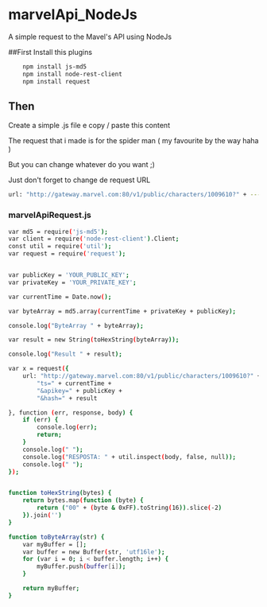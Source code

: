 # marvelApi_NodeJs
A simple request to the Mavel's API using NodeJs


##First 
  Install this plugins
  
```sh
    npm install js-md5
    npm install node-rest-client
    npm install request
```
## Then
  Create a simple .js file e copy / paste this content
  
  The request that i made is for the spider man ( my favourite by the way haha ) 
  
  But you can change whatever do you want ;)
  
  Just don't forget to change de request URL
  
  ```sh
  url: "http://gateway.marvel.com:80/v1/public/characters/1009610?" + ---> 1009610 for SpiderMan
  ```
  
### marvelApiRequest.js

  
```sh
var md5 = require('js-md5');
var client = require('node-rest-client').Client;
const util = require('util');
var request = require('request');


var publicKey = 'YOUR_PUBLIC_KEY';
var privateKey = 'YOUR_PRIVATE_KEY';

var currentTime = Date.now();

var byteArray = md5.array(currentTime + privateKey + publicKey);

console.log("ByteArray " + byteArray);

var result = new String(toHexString(byteArray));

console.log("Result " + result);

var x = request({
    url: "http://gateway.marvel.com:80/v1/public/characters/1009610?" +
        "ts=" + currentTime +
        "&apikey=" + publicKey +
        "&hash=" + result

}, function (err, response, body) {
    if (err) {
        console.log(err);
        return;
    }
    console.log(" ");
    console.log("RESPOSTA: " + util.inspect(body, false, null));
    console.log(" ");
});


function toHexString(bytes) {
    return bytes.map(function (byte) {
        return ("00" + (byte & 0xFF).toString(16)).slice(-2)
    }).join('')
}

function toByteArray(str) {
    var myBuffer = [];
    var buffer = new Buffer(str, 'utf16le');
    for (var i = 0; i < buffer.length; i++) {
        myBuffer.push(buffer[i]);
    }

    return myBuffer;
}
```
